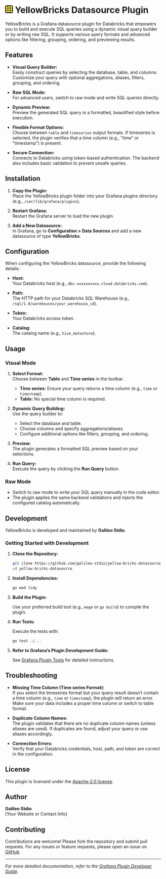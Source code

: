 # <img src="src/img/logo.svg" alt="YellowBricks Logo" width="25" /> YellowBricks Datasource Plugin

YellowBricks is a Grafana datasource plugin for Databricks that empowers you to build and execute SQL queries using a dynamic visual query builder or by writing raw SQL. It supports various query formats and advanced options like filtering, grouping, ordering, and previewing results.

## Features

- **Visual Query Builder:**  
  Easily construct queries by selecting the database, table, and columns. Customize your query with optional aggregations, aliases, filters, grouping, and ordering.

- **Raw SQL Mode:**  
  For advanced users, switch to raw mode and write SQL queries directly.

- **Dynamic Preview:**  
  Preview the generated SQL query in a formatted, beautified style before execution.

- **Flexible Format Options:**  
  Choose between `table` and `timeseries` output formats. If timeseries is selected, the plugin verifies that a time column (e.g., "time" or "timestamp") is present.

- **Secure Connection:**  
  Connects to Databricks using token-based authentication. The backend also includes basic validation to prevent unsafe queries.

## Installation

1. **Copy the Plugin:**  
   Place the YellowBricks plugin folder into your Grafana plugins directory (e.g., `/var/lib/grafana/plugins`).

2. **Restart Grafana:**  
   Restart the Grafana server to load the new plugin.

3. **Add a New Datasource:**  
   In Grafana, go to **Configuration > Data Sources** and add a new datasource of type **YellowBricks**.

## Configuration

When configuring the YellowBricks datasource, provide the following details:

- **Host:**  
  Your Databricks host (e.g., `dbc-xxxxxxxxxx.cloud.databricks.com`).

- **Path:**  
  The HTTP path for your Databricks SQL Warehouse (e.g., `/sql/1.0/warehouses/your_warehouse_id`).

- **Token:**  
  Your Databricks access token.

- **Catalog:**  
  The catalog name (e.g., `hive_metastore`).

## Usage

### Visual Mode

1. **Select Format:**  
   Choose between **Table** and **Time series** in the toolbar.  
   - **Time series:** Ensure your query returns a time column (e.g., `time` or `timestamp`).
   - **Table:** No special time column is required.

2. **Dynamic Query Building:**  
   Use the query builder to:
   - Select the database and table.
   - Choose columns and specify aggregations/aliases.
   - Configure additional options like filters, grouping, and ordering.

3. **Preview:**  
   The plugin generates a formatted SQL preview based on your selections.

4. **Run Query:**  
   Execute the query by clicking the **Run Query** button.

### Raw Mode

- Switch to raw mode to write your SQL query manually in the code editor.
- The plugin applies the same backend validations and injects the configured catalog automatically.

## Development

YellowBricks is developed and maintained by **Galileo Stdio**.

### Getting Started with Development

1. **Clone the Repository:**

   ```bash
   git clone https://github.com/galileo-stdio/yellow-bricks-datasource.git
   cd yellow-bricks-datasource
   ```

2. **Install Dependencies:**

   ```bash
   go mod tidy
   ```

3. **Build the Plugin:**

   Use your preferred build tool (e.g., `mage` or `go build`) to compile the plugin.

4. **Run Tests:**

   Execute the tests with:

   ```bash
   go test ./...
   ```

5. **Refer to Grafana’s Plugin Development Guide:**

   See [Grafana Plugin Tools](https://grafana.com/developers/plugins) for detailed instructions.

## Troubleshooting

- **Missing Time Column (Time series Format):**  
  If you select the timeseries format but your query result doesn’t contain a time column (e.g., `time` or `timestamp`), the plugin will return an error. Make sure your data includes a proper time column or switch to table format.

- **Duplicate Column Names:**  
  The plugin validates that there are no duplicate column names (unless aliases are used). If duplicates are found, adjust your query or use aliases accordingly.

- **Connection Errors:**  
  Verify that your Databricks credentials, host, path, and token are correct in the configuration.

## License

This plugin is licensed under the [Apache-2.0 license](LICENSE).

## Author

**Galileo Stdio**  
[Your Website or Contact Info]

## Contributing

Contributions are welcome! Please fork the repository and submit pull requests. For any issues or feature requests, please open an issue on [GitHub](https://github.com/galileo-stdio/yellow-bricks-datasource).

---

*For more detailed documentation, refer to the [Grafana Plugin Developer Guide](https://grafana.com/developers/plugins).*
